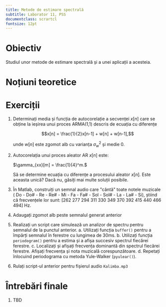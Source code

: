 ```yaml
---
title: Metode de estimare spectrală
subtitle: Laborator 11, PSS
documentclass: scrartcl
fontsize: 12pt
---
```


# Obiectiv

Studiul unor metode de estimare spectrală și a unei
aplicații a acesteia.

# Noțiuni teoretice


# Exerciții

1. Determinați media și funcția de autocorelație a secvenței $x[n]$ care se obține
la ieșirea unui proces ARMA(1,1) descris de ecuația cu diferențe
    
	$$x[n] = \frac{1}{2}x[n-1] + w[n] + w[n-1],$$
	
	unde $w[n]$ este zgomot alb cu varianța $\sigma_w^2$ și medie $0$.
	
2. Autocorelația unui proces aleator AR $x[n]$ este:

    $\gamma_{xx}[m] = \frac{1}{4}^m.$
	
	Să se determine ecuația cu diferențe a procesului aleator $x[n]$. Este aceasta unică? 
	Dacă nu, găsiți mai multe soluții posibile.

3. În Matlab, construiți un semnal audio care "cântă" toate notele muzicale (
	Do - Do# - Re - Re# - Mi - Fa - Fa# - Sol - Sol# - La - La# - Si),
	știind că frecvențele lor sunt: [262   277   294   311   330   349   370   392   415   440   466   494] Hz.
	
4. Adaugați zgomot alb peste semnalul generat anterior

5. Realizați un script care simulează un analizor de spectru pentru semnalul de la punctul anterior.
	a. Utilizați funcția `buffer()` pentru a împărți semnalul în ferestre cu lungimea de 30ms.
	b. Utilizați funcția `periodogram()` pentru a estima și a afișa succesiv 
	spectrul fiecărei ferestre.
	c. Localizați și afișați frecvența dominantă din spectrul fiecărei ferestre.
	Afișați frecvența și nota muzicală corespunzătoare.
	d. Repetați înlocuind periodograma cu metoda Yule-Walker (`pyulear()`).

6. Rulați script-ul anterior pentru fișierul audio `Kalimba.mp3`

# Întrebări finale

1. TBD
